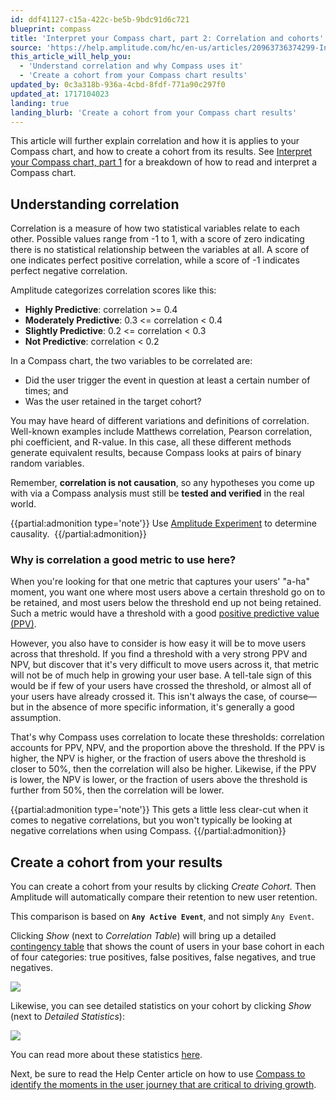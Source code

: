 ```yaml
---
id: ddf41127-c15a-422c-be5b-9bdc91d6c721
blueprint: compass
title: 'Interpret your Compass chart, part 2: Correlation and cohorts'
source: 'https://help.amplitude.com/hc/en-us/articles/20963736374299-Interpret-your-Compass-chart-part-2-Correlation-and-cohorts'
this_article_will_help_you:
  - 'Understand correlation and why Compass uses it'
  - 'Create a cohort from your Compass chart results'
updated_by: 0c3a318b-936a-4cbd-8fdf-771a90c297f0
updated_at: 1717104023
landing: true
landing_blurb: 'Create a cohort from your Compass chart results'
---
```

This article will further explain correlation and how it is applies to your Compass chart, and how to create a cohort from its results. See [Interpret your Compass chart, part 1](/docs/analytics/charts/compass/compass-interpret-1) for a breakdown of how to read and interpret a Compass chart.

## Understanding correlation

Correlation is a measure of how two statistical variables relate to each other. Possible values range from -1 to 1, with a score of zero indicating there is no statistical relationship between the variables at all. A score of one indicates perfect positive correlation, while a score of -1 indicates perfect negative correlation.

Amplitude categorizes correlation scores like this:

* **Highly Predictive**: correlation >= 0.4
* **Moderately Predictive**: 0.3 <= correlation < 0.4
* **Slightly Predictive**: 0.2 <= correlation < 0.3
* **Not Predictive**: correlation < 0.2

In a Compass chart, the two variables to be correlated are:

* Did the user trigger the event in question at least a certain number of times; and
* Was the user retained in the target cohort?

You may have heard of different variations and definitions of correlation. Well-known examples include Matthews correlation, Pearson correlation, phi coefficient, and R-value. In this case, all these different methods generate equivalent results, because Compass looks at pairs of binary random variables.

Remember, **correlation is not causation**, so any hypotheses you come up with via a Compass analysis must still be **tested and verified** in the real world.

{{partial:admonition type='note'}}
 Use [Amplitude Experiment](/docs/feature-experiment/overview) to determine causality. 
{{/partial:admonition}}

### Why is correlation a good metric to use here?

When you're looking for that one metric that captures your users' "a-ha" moment, you want one where most users above a certain threshold go on to be retained, and most users below the threshold end up not being retained. Such a metric would have a threshold with a good [positive predictive value (PPV)](/docs/analytics/charts/compass/compass-find-inflection-metrics).

However, you also have to consider is how easy it will be to move users across that threshold. If you find a threshold with a very strong PPV and NPV, but discover that it's very difficult to move users across it, that metric will not be of much help in growing your user base. A tell-tale sign of this would be if few of your users have crossed the threshold, or almost all of your users have already crossed it. This isn't always the case, of course—but in the absence of more specific information, it's generally a good assumption.

That's why Compass uses correlation to locate these thresholds: correlation accounts for PPV, NPV, and the proportion above the threshold. If the PPV is higher, the NPV is higher, or the fraction of users above the threshold is closer to 50%, then the correlation will also be higher. Likewise, if the PPV is lower, the NPV is lower, or the fraction of users above the threshold is further from 50%, then the correlation will be lower.

{{partial:admonition type='note'}}
This gets a little less clear-cut when it comes to negative correlations, but you won't typically be looking at negative correlations when using Compass.
{{/partial:admonition}}

## Create a cohort from your results

You can create a cohort from your results by clicking *Create Cohort.* Then Amplitude will automatically compare their retention to new user retention.

This comparison is based on **`Any Active Event`**, and not simply `Any Event`.

Clicking *Show* (next to *Correlation Table*) will bring up a detailed [contingency table](/docs/analytics/charts/compass/compass-find-inflection-metrics) that shows the count of users in your base cohort in each of four categories: true positives, false positives, false negatives, and true negatives. 

![](/docs/output/img/compass/Screen_Shot_2016-12-06_at_2.59.32_PM.png)

Likewise, you can see detailed statistics on your cohort by clicking *Show* (next to *Detailed Statistics*):  

![](/docs/output/img/compass/Screen_Shot_2016-11-16_at_11.15.49_AM.png)

You can read more about these statistics [here](/docs/analytics/charts/compass/compass-find-inflection-metrics).

Next, be sure to read the Help Center article on how to use [Compass to identify the moments in the user journey that are critical to driving growth](/docs/analytics/charts/compass/compass-find-inflection-metrics).